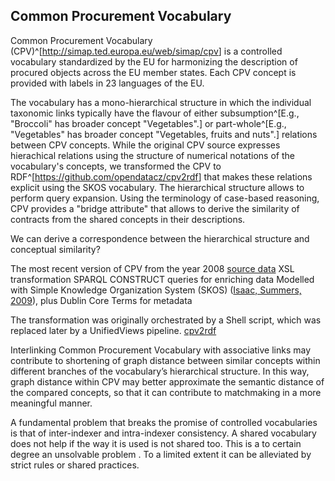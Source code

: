 ## Common Procurement Vocabulary

Common Procurement Vocabulary (CPV)^[<http://simap.ted.europa.eu/web/simap/cpv>] is a controlled vocabulary standardized by the EU for harmonizing the description of procured objects across the EU member states.
Each CPV concept is provided with labels in 23 languages of the EU.
<!-- The main and the supplementary vocabulary.
9454 concepts in the main vocabulary, 6 levels of hierarchical depth
903 concepts in the supplementary vocabulary, flat structure
The supplementary vocabulary provides qualifiers that can be used in combination with the concepts from the main vocabulary.
For example, the concept `MF09` means "Using hovercraft".
-->
The vocabulary has a mono-hierarchical structure in which the individual taxonomic links typically have the        flavour of either subsumption^[E.g., "Broccoli" has broader concept "Vegetables".] or part-whole^[E.g., "Vegetables" has broader concept "Vegetables, fruits and nuts".] relations between CPV concepts.
While the original CPV source expresses hierachical relations using the structure of numerical notations of the    vocabulary's concepts, we transformed the CPV to RDF^[<https://github.com/opendatacz/cpv2rdf>] that makes these relations explicit using the SKOS vocabulary.
The hierarchical structure allows to perform query expansion.
Using the terminology of case-based reasoning, CPV provides a "bridge attribute" that allows to derive the       similarity of contracts from the shared concepts in their descriptions.

<!--
Monohierarchical design may have cause conceptual duplication within distinct branches of the vocabulary.
Polyhierarchy may solve the duplication, by allowing concepts to have multiple parents.
Tree data formats, such as XML, may encourage monohierarchical design by making it simpler to implement.
On the other hand, polyhierarchies are graphs, so RDF is more suitable to represent them.
-->
We can derive a correspondence between the hierarchical structure and conceptual similarity?

The most recent version of CPV from the year 2008
[source data](http://simap.ted.europa.eu/web/simap/cpv)
XSL transformation
SPARQL CONSTRUCT queries for enriching data
Modelled with Simple Knowledge Organization System (SKOS) ([Isaac, Summers, 2009](#Isaac2009)), plus Dublin Core Terms for metadata
<!-- Discuss transitivity of hierarchical relations with `skos:broaderTransitive` vs. `skos:broader`? -->
The transformation was originally orchestrated by a Shell script, which was replaced later by a UnifiedViews pipeline.
[cpv2rdf](https://github.com/opendatacz/cpv2rdf)

Interlinking Common Procurement Vocabulary with associative links may contribute to shortening of graph distance between similar concepts within different branches of the vocabulary’s hierarchical structure.
In this way, graph distance within CPV may better approximate the semantic distance of the compared concepts, so that it can contribute to matchmaking in a more meaningful manner.

A fundamental problem that breaks the promise of controlled vocabularies is that of inter-indexer and intra-indexer consistency.
A shared vocabulary does not help if the way it is used is not shared too.
This is a to certain degree an unsolvable problem .
To a limited extent it can be alleviated by strict rules or shared practices.
<!-- Probably the most common inconsistency is assigning less specific concepts. -->
